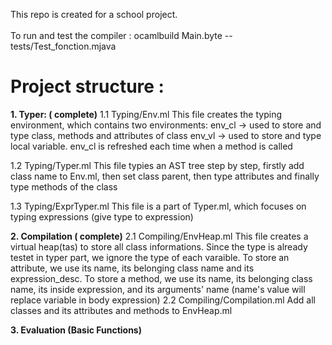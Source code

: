 This repo is created for a school project.</br>
</br>
To run and test the compiler :  ocamlbuild Main.byte -- tests/Test_fonction.mjava</br>

<h1>Project structure : </h1>
<div>
<strong>1. Typer: ( complete)</strong>
  1.1  Typing/Env.ml 
  This file creates the typing environment, which contains two environments: 
   env_cl ->  used to store and type class, methods and attributes of class
   env_vl -> used to store and type local variable. env_cl is refreshed each time when a method is called
  
  1.2  Typing/Typer.ml
  This file typies an AST tree step by step, firstly add class name to Env.ml, then 
  set class parent, then type attributes and finally type methods of the class
  
  1.3 Typing/ExprTyper.ml
  This file is a part of Typer.ml, which focuses on typing expressions (give type to expression)
</div>
<div>
<strong>2. Compilation ( complete)</strong>
  2.1 Compiling/EnvHeap.ml
  This file creates a virtual heap(tas) to store all class informations. Since the type is already testet in typer part,
  we ignore the type of each varaible. 
  To store an attribute, we use its name, its belonging class name and its expression_desc.
  To store a method, we use its name, its belonging class name, its inside expression, 
  and its arguments' name (name's value will replace variable in body expression) 
  2.2 Compiling/Compilation.ml
  Add all classes and its attributes and methods to EnvHeap.ml
</div>  
  
<strong>3. Evaluation (Basic Functions)</strong>
  


